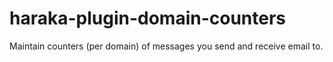# haraka-plugin-domain-counters
Maintain counters (per domain) of messages you send and receive email to.
